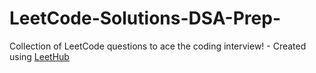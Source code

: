 # LeetCode-Solutions-DSA-Prep-
Collection of LeetCode questions to ace the coding interview! - Created using [LeetHub](https://github.com/QasimWani/LeetHub)
